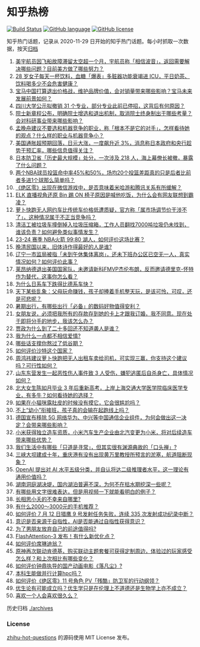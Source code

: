# 知乎热榜
[![Build Status](https://github.com/ToWeLong/zhihu-hot-questions/workflows/CI/badge.svg)](https://github.com/ToWeLong/zhihu-hot-questions/actions)
[![GitHub language](https://img.shields.io/badge/language-golang-orange.svg)](https://golang.org/)
[![GitHub license](https://img.shields.io/github/license/ToWeLong/zhihu-hot-questions)](https://github.com/ToWeLong/zhihu-hot-questions/blob/main/LICENSE)

知乎热门话题，记录从 2020-11-29 日开始的知乎热门话题。每小时抓取一次数据，按天[归档](./archives)

<!-- BEGIN -->

1. [美宇航员因飞船故障滞留太空超一个月，宇航员称「相信波音」，返回需要解决哪些问题？目前美方做了哪些努力？](https://www.zhihu.com/question/661395477)
1. [28 岁女子每天一杯饮料，血糖「爆表」多脏器功能衰竭进 ICU，平日奶茶、饮料喝多少不会危害健康？](https://www.zhihu.com/question/661482914)
1. [宝马中国打算退出价格战，维护品牌价值，会对销量带来哪些影响？宝马未来发展前景如何？](https://www.zhihu.com/question/661419836)
1. [四川大学公示拟撤销 31 个专业，部分专业此前已停招，这背后有何原因？](https://www.zhihu.com/question/661442924)
1. [院士新章程公布，明确院士增选和退出机制，取消院士终身制出于哪些考量？会对科研事业带来哪些影响？](https://www.zhihu.com/question/661447044)
1. [孟晚舟建议不要选和机器竞争的职业，称「根本不是它的对手」，怎样看待她的观点？什么样的职业与机器竞争小？](https://www.zhihu.com/question/661481682)
1. [美国通胀超预期回落，日元大涨，一度飙升近 3%，消息称日本政府和央行趁势干预汇率，哪些信息值得关注？](https://www.zhihu.com/question/661397566)
1. [日本防卫省「历史最大规模」处分，一次涉及 218 人，海上幕僚长被撤，暴露了什么问题？](https://www.zhihu.com/question/661424192)
1. [两个NBA球员投篮命中率45%和50%，场均20个投篮差距真的只是后者比前者多进1个球那么简单吗？](https://www.zhihu.com/question/661211221)
1. [《绝区零》出现在微信游戏中，是否意味着米哈游和腾讯关系有所缓解？](https://www.zhihu.com/question/660969052)
1. [ELK 直播视角还原 Bin 踢 ON 椅子原因是喊他吃饭，为什么会有网友联想到霸凌？](https://www.zhihu.com/question/661414918)
1. [萝卜快跑无人网约车比传统车价格低遭质疑，官方称「属市场调节价干涉不了」，这种情况属于不正当竞争吗？](https://www.zhihu.com/question/661417324)
1. [清洁工被垃圾车撞倒掉入垃圾压缩箱，工作人员翻找7000吨垃圾仍未找到，谁该负责？如何避免类似事情发生？](https://www.zhihu.com/question/660103952)
1. [23-24 赛季 NBA火箭 99:80 湖人，如何评价这场比赛？](https://www.zhihu.com/question/661482296)
1. [晚清民国以来，旧体诗作得最好的人是谁?](https://www.zhihu.com/question/661401055)
1. [辽宁一市监局被指「未到午休集体离岗」，还未下班办公区已空无一人，真实情况如何？如何评价此事？](https://www.zhihu.com/question/661337472)
1. [莱昂纳德退出美国国家队，未邀请新科FMVP杰伦布朗，反而邀请德里克-怀特作为替代，这事你怎么看？](https://www.zhihu.com/question/661395387)
1. [为什么日系车下跌得比德系车快？](https://www.zhihu.com/question/660796838)
1. [天下某些乱象：父母玩命赚钱，孩子却捧着手机整天玩，是该可怜，可叹，还是可悲呢？](https://www.zhihu.com/question/660962427)
1. [暑期出行，有哪些出行「必备」的数码好物值得安利？](https://www.zhihu.com/question/661340814)
1. [女朋友说，必须把我所有的存款存到她的卡上才跟我订婚，我不同意。现在处于即将分手的地步，我该怎么办？](https://www.zhihu.com/question/661265989)
1. [贾政为什么到了二十多回还不知道袭人是谁？](https://www.zhihu.com/question/660649236)
1. [我为什么一点都不相信爱情?](https://www.zhihu.com/question/661057362)
1. [哪些话支撑你熬过了低谷期？](https://www.zhihu.com/question/661268681)
1. [如何评价沙特这个国家？](https://www.zhihu.com/question/299036237)
1. [周鸿祎建议萝卜快跑把无人出租车卖给司机，可实现三赢，你支持这个建议吗？可行性如何？](https://www.zhihu.com/question/661408091)
1. [山东东营发生一起恶性伤人事件致 3 人受伤，嫌犯逃匿后自杀身亡，具体情况如何？](https://www.zhihu.com/question/661347793)
1. [北大女生陈如月毕业 3 年后重新高考，上岸上海交通大学医学院临床医学专业，有多牛？如何看待她的选择？](https://www.zhihu.com/question/661398596)
1. [如果在小猫咪露肚皮的时候没有摸它，它会很尴尬吗？](https://www.zhihu.com/question/657777006)
1. [不上“幼小”衔接班，孩子真的会输在起跑线上吗？](https://www.zhihu.com/question/661226966)
1. [德国宣布移除 5G 网络华为、中兴等中国通信企业组件，为何会做出这一决定？会带来哪些影响？](https://www.zhihu.com/question/661392045)
1. [小米获得独立造车资质，小米汽车生产企业由北汽变更为小米，将对后续造车带来哪些优势？](https://www.zhihu.com/question/661436423)
1. [我们生活中有哪些「只道是寻常」，但其实很有渊源典故的「口头禅」?](https://www.zhihu.com/question/661062700)
1. [三峡大坝建成十年，重庆港有没有出现黄万里教授所预言的淤塞，航道阻断现象？](https://www.zhihu.com/question/35604972)
1. [OpenAI 提出对 AI 水平五级分类，并自认将达二级推理者水平，这一理论有通用价值吗？](https://www.zhihu.com/question/661390501)
1. [湖南洞庭湖决堤，国内湖泊普遍不深，为何不在枯水期挖深一些呢？](https://www.zhihu.com/question/660987586)
1. [有哪些用文字很难表达，但是用视频一下就能看明白的例子？](https://www.zhihu.com/question/345260487)
1. [长相思小夭的不幸来自哪里?](https://www.zhihu.com/question/660296229)
1. [有什么2000～3000元的手机推荐？](https://www.zhihu.com/question/661167969)
1. [如何评价 7 月 12 日猎鹰 9 号发射任务失败，连续 335 次发射成功纪录中断？](https://www.zhihu.com/question/661407241)
1. [意识是否来源于自指性，AI是否能通过自指性获得意识？](https://www.zhihu.com/question/659945247)
1. [为了男朋友放弃自己的前途值得吗?](https://www.zhihu.com/question/661271348)
1. [FlashAttention-3 发布！有什么新优化点？](https://www.zhihu.com/question/661395457)
1. [如何评价席琳迪翁？](https://www.zhihu.com/question/22061046)
1. [原神再次联动肯德基，购买联动主题套餐可获得定制周边，体验过的玩家感受怎么样？和上次相比有哪些变化？](https://www.zhihu.com/question/661368688)
1. [如何评价钟鼎执导的国产动画电影《落凡尘》?](https://www.zhihu.com/question/660749265)
1. [本科生能做并行计算hpc吗？](https://www.zhihu.com/question/657927103)
1. [如何评价《绝区零》11 号角色 PV「残酷」防卫军的行动纲领？](https://www.zhihu.com/question/661313592)
1. [优生论有可能成立吗？优生学只是在伦理上不道德还是生物学上亦不成立？](https://www.zhihu.com/question/661146999)
1. [喜欢一个人会喜欢很久么？](https://www.zhihu.com/question/661268911)

<!-- END -->

历史归档 [./archives](./archives)


### License
[zhihu-hot-questions](https://github.com/towelong/zhihu-hot-questions) 的源码使用 MIT License 发布。